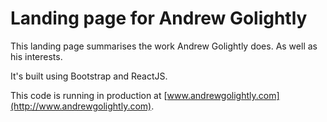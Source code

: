 # Landing page for Andrew Golightly

This landing page summarises the work Andrew Golightly does. As well as his interests.

It's built using Bootstrap and ReactJS.

This code is running in production at [www.andrewgolightly.com](http://www.andrewgolightly.com).
